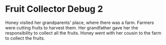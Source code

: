 # Fruit Collector Debug 2

Honey visited her grandparents' place, where there was a farm. Farmers were cutting fruits to harvest them. Her grandfather gave her the responsibility to collect all the fruits. Honey went with her cousin to the farm to collect the fruits.